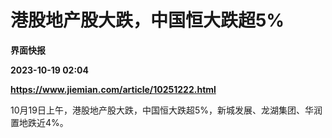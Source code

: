 # 港股地产股大跌，中国恒大跌超5%
**界面快报**

**2023-10-19 02:04**

**https://www.jiemian.com/article/10251222.html**

10月19日上午，港股地产股大跌，中国恒大跌超5%，新城发展、龙湖集团、华润置地跌近4%。